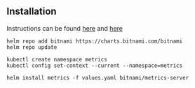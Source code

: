 
## Installation
Instructions can be found [here](https://www.vaultproject.io/docs/platform/k8s/helm) and [here](https://learn.hashicorp.com/tutorials/vault/kubernetes-minikube?in=vault/kubernetes)
```
helm repo add bitnami https://charts.bitnami.com/bitnami
helm repo update

kubectl create namespace metrics
kubectl config set-context --current --namespace=metrics

helm install metrics -f values.yaml bitnami/metrics-server
```
